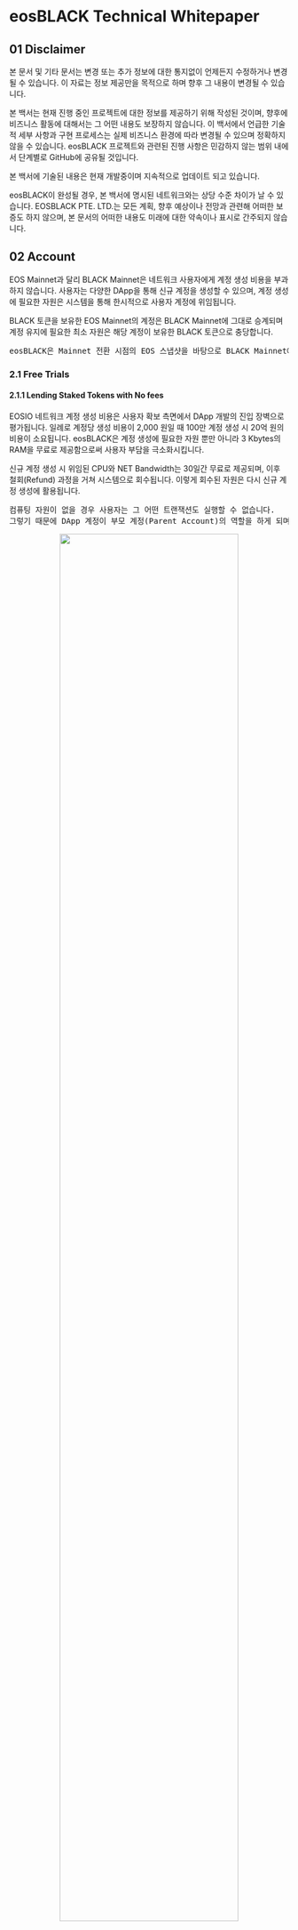 # eosBLACK Technical Whitepaper

## 01 Disclaimer


본 문서 및 기타 문서는 변경 또는 추가 정보에 대한 통지없이 언제든지 수정하거나 변경될 수 있습니다. 이 자료는 정보 제공만을 목적으로 하며 향후 그 내용이 변경될 수 있습니다.

본 백서는 현재 진행 중인 프로젝트에 대한 정보를 제공하기 위해 작성된 것이며, 향후에 비즈니스 활동에 대해서는 그 어떤 내용도 보장하지 않습니다. 이 백서에서 언급한 기술적 세부 사항과 구현 프로세스는 실제 비즈니스 환경에 따라 변경될 수 있으며 정확하지 않을 수 있습니다. eosBLACK 프로젝트와 관련된  진행 사항은 민감하지 않는 범위 내에서 단계별로 GitHub에 공유될 것입니다.

본 백서에 기술된 내용은 현재 개발중이며 지속적으로 업데이트 되고 있습니다.

eosBLACK이 완성될 경우, 본 백서에 명시된 네트워크와는 상당 수준 차이가 날 수 있습니다. EOSBLACK PTE. LTD.는 모든 계획, 향후 예상이나 전망과 관련해 어떠한 보증도 하지 않으며, 본 문서의 어떠한 내용도 미래에 대한 약속이나 표시로 간주되지 않습니다.

## 02 Account


EOS Mainnet과 달리 BLACK Mainnet은 네트워크 사용자에게 계정 생성 비용을 부과하지 않습니다. 사용자는 다양한 DApp을 통해 신규 계정을 생성할 수 있으며, 계정 생성에 필요한 자원은 시스템을 통해 한시적으로 사용자 계정에 위임됩니다.

BLACK 토큰을 보유한 EOS Mainnet의 계정은 BLACK Mainnet에 그대로 승계되며 계정 유지에 필요한 최소 자원은 해당 계정이 보유한 BLACK 토큰으로 충당합니다. 


<pre>eosBLACK은 Mainnet 전환 시점의 EOS 스냅샷을 바탕으로 BLACK Mainnet에 접근할 수 있는 계정을 발급할 예정입니다.</pre>



### 2.1 Free Trials

#### 2.1.1 Lending Staked Tokens with No fees

EOSIO 네트워크 계정 생성 비용은 사용자 확보 측면에서 DApp 개발의 진입 장벽으로 평가됩니다. 일례로 계정당 생성 비용이 2,000 원일 때 100만 계정 생성 시 20억 원의 비용이 소요됩니다. eosBLACK은 계정 생성에 필요한 자원 뿐만 아니라 3 Kbytes의 RAM을 무료로 제공함으로써 사용자 부담을 극소화시킵니다.

신규 계정 생성 시 위임된 CPU와 NET Bandwidth는 30일간 무료로 제공되며, 이후 철회(Refund) 과정을 거쳐 시스템으로 회수됩니다. 이렇게 회수된 자원은 다시 신규 계정 생성에 활용됩니다.

<pre>컴퓨팅 자원이 없을 경우 사용자는 그 어떤 트랜잭션도 실행할 수 없습니다.<br>그렇기 때문에 DApp 계정이 부모 계정(Parent Account)의 역할을 하게 되며 신규 계정 생성에 필요한 트랜잭션을 실행합니다.</pre>


<p align="center"><img align="center" src="https://github.com/eosBLACK/Documentation/blob/master/images/account1.png" width=80% height=80% /></p>
<h5><p align="center">Figure 1. Leasing Bandwidth Resources for Creating Account</p></h5>

<br>신규 사용자에게 제공되는 컴퓨팅 자원은 다음과 같습니다.

<h5><p align="center">Table. Resources for Free Account</p></h5>
<p align="center"><img align="center" src="https://github.com/eosBLACK/Documentation/blob/master/images/account2.png" width=70% height=70% /></p>
<h6><p align="center">* CPU와 NET Bandwidth 수량은 자원 사용 정도에 따라 변경될 수 있음.</p></h6>

<br>

```
 Lending Staked Tokens : 컴퓨팅 자원 할당을 위해 시스템에 잠긴 비용을 뜻함
 계정당 생성 비용이 2,000 원 : eoshub 신규계정 생성 비용 https://eoshub.io/account/create?locale=ko
```

<br>

#### 2.1.2 Refund Process

사용자는 가입일 기준 30일 동안 추가 자원 투입없이 계정을 유지할 수 있습니다. 만약 이 기간 동안 추가 스테이크를 하지 않으면 계정 사용이 중지됩니다.
<p align="center"><img align="center" src="https://github.com/eosBLACK/Documentation/blob/master/images/account3.png" width=80% height=80% /></p>
<h5><p align="center">Figure 2. Refund Process</p></h5>
<br>

#### 2.1.3 악의적 계정 생성에 대한 해결 방안

##### 2.1.3.1 By Invitation Only

경쟁 네트워크 혹은 해커에 의한 무한 계정 생성에 따른 시스템 마비 및 계정 점유 이슈를 예방하기 위해 기존 사용자가 신규 사용자를 초대하는 네트워크 가입 방식을 고려합니다. 건강한 네트워크는  무의미한 다수가 만드는 것이 아닙니다. 비록 소수일지라도 활성 사용자(Active User)가 증가하면 네트워크의 성장잠재력도 커집니다.


##### 2.1.3.2 Email Verification

Invitation Code에 따른 계정 생성 방법이 다소 사용자의 접근을 제한한다면 Email Verification은 무분별한 계정 생성을 막을 수 있으면서 누구나 네트워크에 접근할 수 있게 합니다. 계정 생성에 따른 경제적 이득이 없다는 전제 하에, 신규 계정 생성을 위해 매번 새로운 메일 계정을 등록해야 하기 때문에 자동 계정 생성 이슈를 방지할 수 있습니다.

### 2.2 Account Type

eosBLACK 계정은 스테이크 수량을 기준으로 크게 토큰 홀더(Token Holder)와 스테이크홀더(Stakeholder)로 나뉩니다.

<strong><pre><p align="center">Token Holder < Minimum Stake  ≤ Stakeholder</p></pre></strong>

스테이크홀더는 다시 참여자, 서포터, PO, 대표자로 구분됩니다. 참여자는 (대표자가 정한) 최소 토큰을 스테이크한 구성원으로 투표권과 투표보상의 권리를 갖습니다.

<p align="center"><img align="center" src="https://github.com/eosBLACK/Documentation/blob/master/images/account4.png" width=80% height=80% /></p>
<h5><p align="center">Figure 3. User Classification</p></h5>
<br>

서포터, Project Owner, 대표자 후보는 시스템 등록을 통해 해당 자격을 얻을 수 있습니다.  eosBLACK은 네트워크 구성원의 신뢰도를 높이기 위해 담보(collateral) 개념의 스테이킹 기간을 요구하며 권한이 늘어날수록 최소 스테이크 수량과 철회 기간(Refund Duration)은 늘어납니다.

```
  PO : Project Owner의 약자로 주로 분산형 애플리케이션 개발자를 지칭함.
  철회 기간(Refund Duration) : 철회 기간은 시스템에 락업된 자원을 철회할 때 계정으로 자원이 복구될 때까지 걸리는 시간을 뜻함
 ```

 <br>

<h5><p align="center">Table. 계정 유형에 따른 최소 스테이크 수량 및 철회기간 예</p></h5>
<p align="center"><img align="center" src="https://github.com/eosBLACK/Documentation/blob/master/images/account5.png" width=70% height=70% /></p>
<h6><p align="center">* 최소 스테이크 수량 및 철회 기간은 대표자 합의에 의해 최적값으로 변경될 수 있음.</p></h6>
<h6><p align="center">* Lock-in Period 에 Vesting Option 구현</p></h6>

<br>

계정 유형에 따른 최소 스테이크 수량 및 철회 기간은 대표자(Active Representative) 합의를 통해 변경될 수 있습니다. 특정 대표자에 의해 새롭게 제안된 파라미터 값은 36시간 동안 대표자 투표를 받게 되며, ⅔+1 이상 동의를 얻으면 예고(豫告) 기간(Notice Period)을 거친 후 시스템에 반영됩니다.

만약 일부 대표자가 기한 내에 의결권을 행사하지 않아 의사결정에 필요한 의결정족수가 충족되지 않으면 차순위 예비 대표자(Inactive Representative)에게 의사결정권이 이양됩니다.


<p align="center"><img align="center" src="https://github.com/eosBLACK/Documentation/blob/master/images/account6.png" width=80% height=70% /></p>
<h5><p align="center">Figure 4. Representative's Proposal Approval Procedure</p></h5>

<br>
<pre>대표자가 의결권을 행사하지 않을 경우 패널티 점수가 올라가며, 동일한 이벤트가 3회 연속 발생할 경우 7일간 동안 블록 생산에서<br>제외됩니다.</pre>
<br>
<br>
<br>
## 03 Resources

### 3.1 RAM 투기 제한 방안 : Limiting Active RAM Usage

eosBLACK 시스템은 RAM 무단점유(RAM Squatting)에 따른 비정상적인 RAM 가격 상승을 막기 위해 Active RAM을 자동 회수합니다. 이때 RAM 철회 비용은 구매 시점의 가격을 기준으로 하며, 비정상적 RAM 구매에 따른 패널티 적용으로 1%의 거래 수수료가 부과됩니다. Active RAM의 회수량은 미사용 RAM 기준 90%이며, 트리거는 buyram/buyrambytes action과 그 액션으로 획득한 RAM의 50% 이하 사용률입니다.  

<p align="center"><img align="center" src="https://github.com/eosBLACK/Documentation/blob/master/images/resources1.PNG" width=80% height=70% /></p>
<h5><p align="center">Figure 5. Solving RAM Speculation in BLACK</p></h5>

EOS Mainnet은 RAM 가격 안정을 도모하기 위해 1 블록당 1KB의 RAM을 추가로 공급하겠다고 밝힌 바 있지만 실제 네트워크 상의 RAM 수요와 상관 없이 일률적으로 RAM 자원을 늘린다는 점에서 비효율적 방안으로 보입니다.
<br>
<strong><pre><p align="center">[1 kbyte/block] x [2 block/sec] x [60 sec/min] x [60 min/hr] x [24hr/day] = 172,800 kbyte</p></pre></strong>

### 3.2 CPU 가격 안정: ① 스테이킹 사용 이원화

eosBLACK은 자원 활용의 효율성을 높이기 위해 CPU와 NET Bandwidth 자원 사용을 위한 스테이킹과 투표를 위한 스테이킹을 분리시키고자 합니다. 실제 상당량의 자원이 투표에 사용되지만 네트워크 자원으로는 활용되고 있지 않습니다. EOS Mainnet과 달리 eosBLACK은 투표에 따른 인센티브를 제공하기 때문에 자원 할당과 무관하게 투표에 자발적으로 참여하는 토큰 홀더들이 많을 것으로 봅니다. 

### 3.3 CPU 가격 안정: ② 커뮤니티를 통한 선별적 DApp 수용

pokereosgame-resolvebet, betdiceadmin-reveal2 등의 Contract으로 인한 Inline Action이 기하급수적으로 증가하면서 CPU 자원 가격과 가용성이 문제화되고 있습니다. Daniel Larimer는 애플리케이션 수준에서의 코드 최적화로 불필요한 CPU 소비를 줄일 수 있다고 미디엄을 통해 밝힌 바 있지만 개별 네트워크 참여자에게 코드 최적화를 강제할 만한 수단이 없기 때문에 사실상 문제 해결 방법으로 보이지 않습니다. 또한 DApp 홍보하기 위해 악의적으로 대량 트랜잭션을 발생시키는 자전거래의 정황이 포착되기도 했습니다. eosBLACK은 커뮤니티 구성원을 통해 체인 위에서 구동할 DApp을 선정하기 때문에 무의미한 트랜잭션을 유발하는 DApp을 원천적으로 차단할 수 있고, 이로 인한 CPU 가격 상승을 예방할 수 있습니다.
